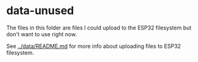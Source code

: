 # data-unused

The files in this folder are files I could upload to the ESP32 filesystem but don't want to use right now. 

See [../data/README.md](../data/README.md) for more info about uploading files to ESP32 filesystem.
